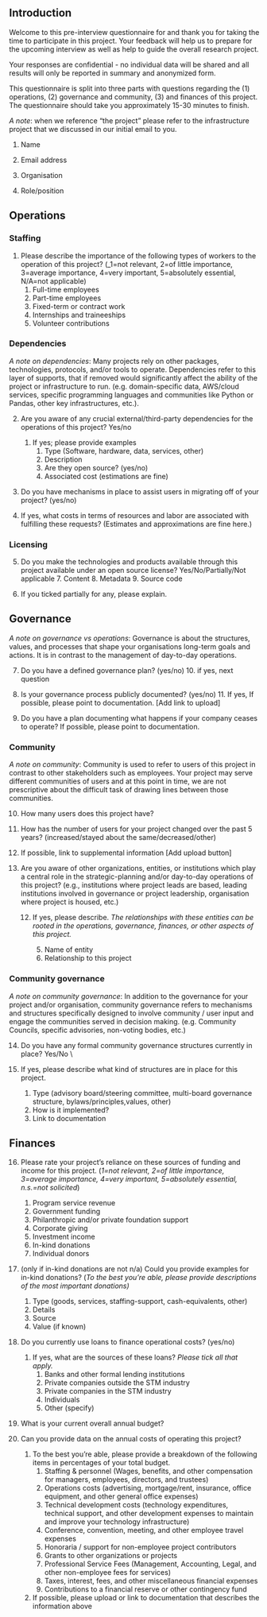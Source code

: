 ## Introduction

Welcome to this pre-interview questionnaire for and thank you for taking the time to participate in this project. Your feedback will help us to prepare for the upcoming interview as well as help to guide the overall research project.

Your responses are confidential - no individual data will be shared and all results will only be reported in summary and anonymized form.

This questionnaire is split into three parts with questions regarding the (1) operations, (2) governance and community, (3) and finances of this project. The questionnaire should take you approximately 15-30 minutes to finish.

_A note_: when we reference “the project” please refer to the infrastructure project that we discussed  in our initial email to you.

1. Name

2. Email address

3. Organisation

4. Role/position

## Operations

### Staffing

1. Please describe the importance of the following types of workers to the operation of this project? (_1=not relevant, 2=of little importance, 3=average importance, 4=very important, 5=absolutely essential, N/A=not applicable)
    1. Full-time employees
    2. Part-time employees 
    3. Fixed-term or contract work
    4. Internships and traineeships
    5. Volunteer contributions

### Dependencies

_A note on dependencies_: Many projects rely on other packages, technologies, protocols, and/or tools to operate. Dependencies refer to this layer of supports, that if removed would significantly affect the ability of the project or infrastructure to run. (e.g. domain-specific data, AWS/cloud services, specific programming languages and communities like Python or Pandas, other key infrastructures, etc.).

2. Are you aware of any crucial external/third-party dependencies for the operations of this project? Yes/no
    1. If yes; please provide examples
        1. Type (Software, hardware, data, services, other)
        2. Description
        3. Are they open source? (yes/no)
        4. Associated cost (estimations are fine)

3. Do you have mechanisms in place to assist users in migrating off of your project? (yes/no)

4. If yes, what costs in terms of resources and labor are associated with fulfilling these requests? (Estimates and approximations are fine here.)

### Licensing

5. Do you make the technologies and products available through this project available under an open source license? Yes/No/Partially/Not applicable
    7. Content
    8. Metadata
    9. Source code

6. If you ticked partially for any, please explain.

## Governance

_A note on governance vs operations_: Governance is about the structures, values, and processes that shape your organisations long-term goals and actions. It is in contrast to the management of day-to-day operations. 

7. Do you have a defined governance plan? (yes/no)
    10. if yes, next question

8. Is your governance process publicly documented? (yes/no)
    11. If yes, If possible, please point to documentation. [Add link to upload]

9. Do you have a plan documenting what happens if your company ceases to operate? If possible, please point to documentation.

### Community

_A note on community_: Community is used to refer to users of this project in contrast to other stakeholders such as employees. Your project may serve different communities of users and at this point in time, we are not prescriptive about the difficult task of drawing lines between those communities.

10. How many users does this project have?
11. How has the number of users for your project changed over the past 5 years? (increased/stayed about the same/decreased/other)
12. If possible, link to supplemental information [Add upload button]
13. Are you aware of other organizations, entities, or institutions which play a central role in the strategic-planning and/or day-to-day operations of this project? (e.g., institutions where project leads are based, leading institutions involved in governance or project leadership, organisation where project is housed, etc.)

    12. If yes, please describe. _The relationships with these entities can be rooted in the operations, governance, finances, or other aspects of this project._

        5. Name of entity
        6. Relationship to this project


### Community governance

_A note on community governance_: In addition to the governance for your project and/or organisation, community governance refers to mechanisms and structures specifically designed to involve community / user input and engage the communities served in decision making. (e.g. Community Councils, specific advisories, non-voting bodies, etc.)

14. Do you have any formal community governance structures currently in place? Yes/No \

15. If yes, please describe what kind of structures are in place for this project.

    1.  Type (advisory board/steering committee, multi-board governance structure, bylaws/principles,values, other)
    2.  How is it implemented?
    3.  Link to documentation


## Finances

16. Please rate your project’s reliance on these sources of funding and income for this project. (_1=not relevant, 2=of little importance, 3=average importance, 4=very important, 5=absolutely essential, n.s.=not solicited_)

    1.  Program service revenue
    2.  Government funding
    3.  Philanthropic and/or private foundation support
    4.  Corporate giving
    5.  Investment income
    6.  In-kind donations
    7.  Individual donors

17. (only if in-kind donations are not n/a) Could you provide examples for in-kind donations? (_To the best you’re able, please provide descriptions of the most important donations)_

    1.  Type (goods, services, staffing-support, cash-equivalents, other)
    2.  Details
    3.  Source
    4.  Value (if known)

18. Do you currently use loans to finance operational costs? (yes/no)

    1.  If yes, what are the sources of these loans? _Please tick all that apply._
        1. Banks and other formal lending institutions
        2. Private companies outside the STM industry
        3. Private companies in the STM industry
        4.  Individuals
        5.  Other (specify)

19. What is your current overall annual budget?

20. Can you provide data on the annual costs of operating this project?

    1.  To the best you’re able, please provide a breakdown of the following items in percentages of your total budget.
        1.  Staffing & personnel (Wages, benefits, and other compensation for managers, employees, directors, and trustees)
        2.  Operations costs (advertising, mortgage/rent, insurance, office equipment, and other general office expenses)  
        3.  Technical development costs (technology expenditures, technical support, and other development expenses to maintain and improve your technology infrastructure)  
        4.  Conference, convention, meeting, and other employee travel expenses
        5.  Honoraria / support for non-employee project contributors
        6.  Grants to other organizations or projects 
        7.  Professional Service Fees (Management, Accounting, Legal, and other non-employee fees for services) 
        8.  Taxes, interest, fees, and other miscellaneous financial expenses
        9.  Contributions to a financial reserve or other contingency fund
    2.  If possible, please upload or link to documentation that describes the information above